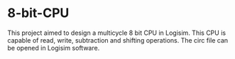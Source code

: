 # 8-bit-CPU
This project aimed to design a multicycle 8 bit CPU in Logisim. This CPU is capable of read, write, subtraction and shifting operations.
The circ file can be opened in Logisim software.
